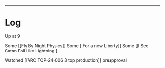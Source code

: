 
---

# Log

Up at 9 

Some [[Fly By Night Physics]]
Some [[For a new Liberty]]
Some [[I See Satan Fall Like Lightning]]

 Watched  [[ARC TOP-24-006 3 top production]] preapproval 